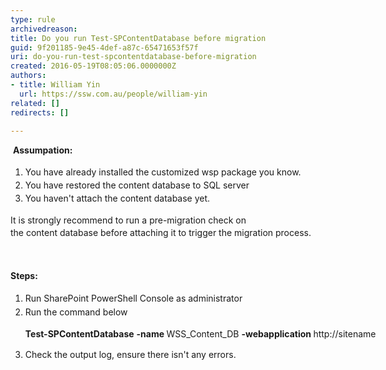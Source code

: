 ```yaml
---
type: rule
archivedreason: 
title: Do you run Test-SPContentDatabase before migration
guid: 9f201185-9e45-4def-a87c-65471653f57f
uri: do-you-run-test-spcontentdatabase-before-migration
created: 2016-05-19T08:05:06.0000000Z
authors:
- title: William Yin
  url: https://ssw.com.au/people/william-yin
related: []
redirects: []

---
```



<p><span style="line-height&#58;20.8px;">&#160;<strong>​​Assumpation&#58;</strong></span></p><ol><li><span style="line-height&#58;20.8px;">You have already installed the customized wsp package you know.</span><br></li><li><span style="line-height&#58;20.8px;">You have restored the content database to SQL server</span><br></li><li><span style="line-height&#58;20.8px;">You haven't attach the content database yet.</span><br></li></ol><p><span style="line-height&#58;20.8px;"><span style="line-height&#58;20.8px;">It&#160;</span><span style="line-height&#58;20.8px;">is strongly recommend to run&#160;</span><span style="line-height&#58;20.8px;">a pre-migration check on the&#160;content&#160;</span><span style="line-height&#58;20.8px;">database</span><span style="line-height&#58;20.8px;">&#160;before attaching it to trigger the migration process</span><span style="line-height&#58;20.8px;">.</span><br></span></p>
<br><excerpt class='endintro'></excerpt><br>
<div><span style="line-height&#58;20.8px;"><strong>Steps&#58;</strong></span></div><ol><li><span style="line-height&#58;1.6;">​Run&#160;SharePoint Pow</span><span style="line-height&#58;1.6;">erShell Console as&#160;admini​strator</span><br></li><li><span style="line-height&#58;1.6;">​Run the command below</span><span style="line-height&#58;1.6;">​​</span><span style="line-height&#58;1.6;">​​</span><div><p class="ssw15-rteElement-CodeArea" style="width&#58;770.031px;">​​​​<span></span><strong>Test-SPContentDatabase</strong> <strong>-</strong><strong>name </strong>WSS_Content_DB <strong>-</strong><strong>webapplication </strong>http&#58;//sitename​<span></span></p></div></li><li><span style="line-height&#58;1.6;">Check the output log, ensure there isn't any errors.</span></li></ol>


